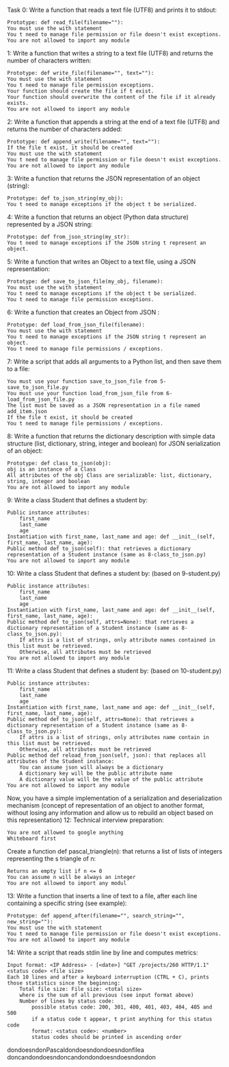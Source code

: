 Task 0:
Write a function that reads a text file (UTF8) and prints it to stdout:

    Prototype: def read_file(filename=""):
    You must use the with statement
    You t need to manage file permission or file doesn't exist exceptions.
    You are not allowed to import any module


1:
Write a function that writes a string to a text file (UTF8) and returns the number of characters written:

    Prototype: def write_file(filename="", text=""):
    You must use the with statement
    You t need to manage file permission exceptions.
    Your function should create the file if t exist.
    Your function should overwrite the content of the file if it already exists.
    You are not allowed to import any module


2:
Write a function that appends a string at the end of a text file (UTF8) and returns the number of characters added:

    Prototype: def append_write(filename="", text=""):
    If the file t exist, it should be created
    You must use the with statement
    You t need to manage file permission or file doesn't exist exceptions.
    You are not allowed to import any module


3:
Write a function that returns the JSON representation of an object (string):

    Prototype: def to_json_string(my_obj):
    You t need to manage exceptions if the object t be serialized.


4:
Write a function that returns an object (Python data structure) represented by a JSON string:

    Prototype: def from_json_string(my_str):
    You t need to manage exceptions if the JSON string t represent an object.


5:
Write a function that writes an Object to a text file, using a JSON representation:

    Prototype: def save_to_json_file(my_obj, filename):
    You must use the with statement
    You t need to manage exceptions if the object t be serialized.
    You t need to manage file permission exceptions.


6:
Write a function that creates an Object from JSON :

    Prototype: def load_from_json_file(filename):
    You must use the with statement
    You t need to manage exceptions if the JSON string t represent an object.
    You t need to manage file permissions / exceptions.


7:
Write a script that adds all arguments to a Python list, and then save them to a file:

    You must use your function save_to_json_file from 5-save_to_json_file.py
    You must use your function load_from_json_file from 6-load_from_json_file.py
    The list must be saved as a JSON representation in a file named add_item.json
    If the file t exist, it should be created
    You t need to manage file permissions / exceptions.


8:
Write a function that returns the dictionary description with simple data structure (list, dictionary, string, integer and boolean) for JSON serialization of an object:

    Prototype: def class_to_json(obj):
    obj is an instance of a Class
    All attributes of the obj Class are serializable: list, dictionary, string, integer and boolean
    You are not allowed to import any module


9:
Write a class Student that defines a student by:

    Public instance attributes:
        first_name
        last_name
        age
    Instantiation with first_name, last_name and age: def __init__(self, first_name, last_name, age):
    Public method def to_json(self): that retrieves a dictionary representation of a Student instance (same as 8-class_to_json.py)
    You are not allowed to import any module


10:
Write a class Student that defines a student by: (based on 9-student.py)

    Public instance attributes:
        first_name
        last_name
        age
    Instantiation with first_name, last_name and age: def __init__(self, first_name, last_name, age):
    Public method def to_json(self, attrs=None): that retrieves a dictionary representation of a Student instance (same as 8-class_to_json.py):
        If attrs is a list of strings, only attribute names contained in this list must be retrieved.
        Otherwise, all attributes must be retrieved
    You are not allowed to import any module



11:
Write a class Student that defines a student by: (based on 10-student.py)

    Public instance attributes:
        first_name
        last_name
        age
    Instantiation with first_name, last_name and age: def __init__(self, first_name, last_name, age):
    Public method def to_json(self, attrs=None): that retrieves a dictionary representation of a Student instance (same as 8-class_to_json.py):
        If attrs is a list of strings, only attributes name contain in this list must be retrieved.
        Otherwise, all attributes must be retrieved
    Public method def reload_from_json(self, json): that replaces all attributes of the Student instance:
        You can assume json will always be a dictionary
        A dictionary key will be the public attribute name
        A dictionary value will be the value of the public attribute
    You are not allowed to import any module

Now, you have a simple implementation of a serialization and deserialization mechanism (concept of representation of an object to another format, without losing any information and allow us to rebuild an object based on this representation)
12:
Technical interview preparation:

    You are not allowed to google anything
    Whiteboard first

Create a function def pascal_triangle(n): that returns a list of lists of integers representing the s triangle of n:

    Returns an empty list if n <= 0
    You can assume n will be always an integer
    You are not allowed to import any modul

13:
Write a function that inserts a line of text to a file, after each line containing a specific string (see example):

    Prototype: def append_after(filename="", search_string="", new_string=""):
    You must use the with statement
    You t need to manage file permission or file doesn't exist exceptions.
    You are not allowed to import any module

14:
Write a script that reads stdin line by line and computes metrics:

    Input format: <IP Address> - [<date>] "GET /projects/260 HTTP/1.1" <status code> <file size>
    Each 10 lines and after a keyboard interruption (CTRL + C), prints those statistics since the beginning:
        Total file size: File size: <total size>
        where is the sum of all previous (see input format above)
        Number of lines by status code:
            possible status code: 200, 301, 400, 401, 403, 404, 405 and 500
            if a status code t appear, t print anything for this status code
            format: <status code>: <number>
            status codes should be printed in ascending order
dondoesndonPascaldondoesndondoesndonfilea doncandondoesndoncandondondoesndoesndondon